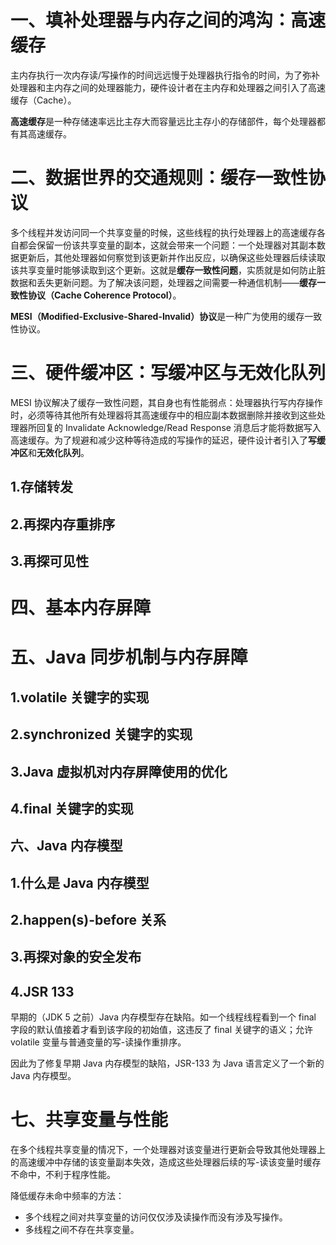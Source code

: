 # 一、填补处理器与内存之间的鸿沟：高速缓存

主内存执行一次内存读/写操作的时间远远慢于处理器执行指令的时间，为了弥补处理器和主内存之间的处理器能力，硬件设计者在主内存和处理器之间引入了高速缓存（Cache）。

**高速缓存**是一种存储速率远比主存大而容量远比主存小的存储部件，每个处理器都有其高速缓存。

# 二、数据世界的交通规则：缓存一致性协议

多个线程并发访问同一个共享变量的时候，这些线程的执行处理器上的高速缓存各自都会保留一份该共享变量的副本，这就会带来一个问题：一个处理器对其副本数据更新后，其他处理器如何察觉到该更新并作出反应，以确保这些处理器后续读取该共享变量时能够读取到这个更新。这就是**缓存一致性问题**，实质就是如何防止脏数据和丢失更新问题。为了解决该问题，处理器之间需要一种通信机制——**缓存一致性协议（Cache Coherence Protocol）**。

**MESI（Modified-Exclusive-Shared-Invalid）协议**是一种广为使用的缓存一致性协议。

# 三、硬件缓冲区：写缓冲区与无效化队列

MESI 协议解决了缓存一致性问题，其自身也有性能弱点：处理器执行写内存操作时，必须等待其他所有处理器将其高速缓存中的相应副本数据删除并接收到这些处理器所回复的 Invalidate Acknowledge/Read Response 消息后才能将数据写入高速缓存。为了规避和减少这种等待造成的写操作的延迟，硬件设计者引入了**写缓冲区**和**无效化队列**。

## 1.存储转发

## 2.再探内存重排序

## 3.再探可见性

# 四、基本内存屏障

# 五、Java 同步机制与内存屏障

## 1.volatile 关键字的实现

## 2.synchronized 关键字的实现

## 3.Java 虚拟机对内存屏障使用的优化

## 4.final 关键字的实现

## 六、Java 内存模型

## 1.什么是 Java 内存模型

## 2.happen(s)-before 关系

## 3.再探对象的安全发布

## 4.JSR 133

早期的（JDK 5 之前）Java 内存模型存在缺陷。如一个线程线程看到一个 final 字段的默认值接着才看到该字段的初始值，这违反了 final 关键字的语义；允许 volatile 变量与普通变量的写-读操作重排序。

因此为了修复早期 Java 内存模型的缺陷，JSR-133 为 Java 语言定义了一个新的 Java 内存模型。

# 七、共享变量与性能

在多个线程共享变量的情况下，一个处理器对该变量进行更新会导致其他处理器上的高速缓冲中存储的该变量副本失效，造成这些处理器后续的写-读该变量时缓存不命中，不利于程序性能。

降低缓存未命中频率的方法：

- 多个线程之间对共享变量的访问仅仅涉及读操作而没有涉及写操作。
- 多线程之间不存在共享变量。



